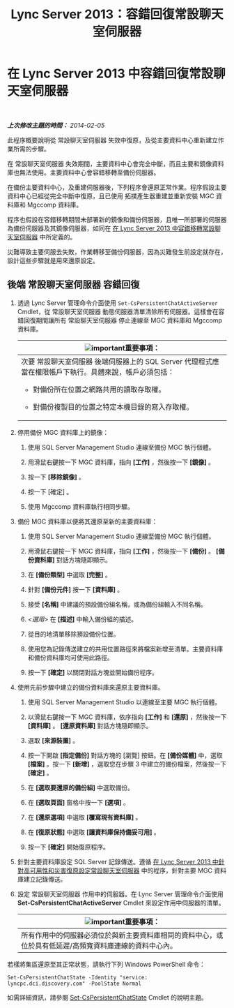 ﻿---
title: Lync Server 2013：容錯回復常設聊天室伺服器
TOCTitle: 容錯回復常設聊天室伺服器
ms:assetid: 67b91de4-6ddc-43e6-9812-5e1aa84a7980
ms:mtpsurl: https://technet.microsoft.com/zh-tw/library/JJ204970(v=OCS.15)
ms:contentKeyID: 49291171
ms.date: 08/10/2015
mtps_version: v=OCS.15
ms.translationtype: HT
---

# 在 Lync Server 2013 中容錯回復常設聊天室伺服器

 

_**上次修改主題的時間：** 2014-02-05_

此程序概要說明從 常設聊天室伺服器 失效中復原，及從主要資料中心重新建立作業所需的步驟。

在 常設聊天室伺服器 失效期間，主要資料中心會完全中斷，而且主要和鏡像資料庫也無法使用。主要資料中心會容錯移轉至備份伺服器。

在備份主要資料中心，及重建伺服器後，下列程序會還原正常作業。程序假設主要資料中心已經從完全中斷中復原，且已使用 拓撲產生器重建並重新安裝 MGC 資料庫和 Mgccomp 資料庫。

程序也假設在容錯移轉期間未部署新的鏡像和備份伺服器，且唯一所部署的伺服器為備份伺服器及其鏡像伺服器，如同在 [在 Lync Server 2013 中容錯移轉常設聊天室伺服器](lync-server-2013-failing-over-persistent-chat-server.md) 中所定義的。

災難導致主要伺服去失敗，作業轉移至備份伺服器，因為災難發生前設定就存在，設計這些步驟就是用來還原設定。

## 後端 常設聊天室伺服器 容錯回復

1.  透過 Lync Server 管理命令介面使用 `Set-CsPersistentChatActiveServer` Cmdlet，從 常設聊天室伺服器 動態伺服器清單清除所有伺服器。這樣會在容錯回復期間讓所有 常設聊天室伺服器 停止連線至 MGC 資料庫和 Mgccomp 資料庫。
    
    <table>
    <colgroup>
    <col style="width: 100%" />
    </colgroup>
    <thead>
    <tr class="header">
    <th><img src="images/Gg412908.important(OCS.15).gif" title="important" alt="important" />重要事項：</th>
    </tr>
    </thead>
    <tbody>
    <tr class="odd">
    <td>次要 常設聊天室伺服器 後端伺服器上的 SQL Server 代理程式應當在權限帳戶下執行。具體來說，帳戶必須包括：
    <ul>
    <li><p>對備份所在位置之網路共用的讀取存取權。</p></li>
    <li><p>對備份複製目的位置之特定本機目錄的寫入存取權。</p></li>
    </ul></td>
    </tr>
    </tbody>
    </table>


2.  停用備份 MGC 資料庫上的鏡像：
    
    1.  使用 SQL Server Management Studio 連線至備份 MGC 執行個體。
    
    2.  用滑鼠右鍵按一下 MGC 資料庫，指向 **\[工作\]** ，然後按一下 **\[鏡像\]** 。
    
    3.  按一下 **\[移除鏡像\]** 。
    
    4.  按一下 \[確定\] 。
    
    5.  使用 Mgccomp 資料庫執行相同步驟。

3.  備份 MGC 資料庫以便將其還原至新的主要資料庫：
    
    1.  使用 SQL Server Management Studio 連線至備份 MGC 執行個體。
    
    2.  用滑鼠右鍵按一下 MGC 資料庫，指向 **\[工作\]** ，然後按一下 **\[備份\]** 。 **\[備份資料庫\]** 對話方塊隨即顯示。
    
    3.  在 **\[備份類型\]** 中選取 **\[完整\]** 。
    
    4.  針對 **\[備份元件\]** 按一下 **\[資料庫\]** 。
    
    5.  接受 **\[名稱\]** 中建議的預設備份組名稱，或為備份組輸入不同名稱。
    
    6.  *\<選用\>* 在 **\[描述\]** 中輸入備份組的描述。
    
    7.  從目的地清單移除預設備份位置。
    
    8.  使用您為記錄傳送建立的共用位置路徑來將檔案新增至清單。主要資料庫和備份資料庫均可使用此路徑。
    
    9.  按一下 **\[確定\]** 以關閉對話方塊並開始備份程序。

4.  使用先前步驟中建立的備份資料庫來還原主要資料庫。
    
    1.  使用 SQL Server Management Studio 以連線至主要 MGC 執行個體。
    
    2.  以滑鼠右鍵按一下 MGC 資料庫，依序指向 **\[工作\]** 和 **\[還原\]** ，然後按一下 **\[資料庫\]** 。 **\[還原資料庫\]** 對話方塊隨即顯示。
    
    3.  選取 **\[來源裝置\]** 。
    
    4.  按一下開啟 **\[指定備份\]** 對話方塊的 \[瀏覽\] 按鈕。在 **\[備份媒體\]** 中，選取 **\[檔案\]** 。按一下 **\[新增\]** ，選取您在步驟 3 中建立的備份檔案，然後按一下 **\[確定\]** 。
    
    5.  在 **\[選取要還原的備份組\]** 中選取備份。
    
    6.  在 **\[選取頁面\]** 窗格中按一下 **\[選項\]** 。
    
    7.  在 **\[還原選項\]** 中選取 **\[覆寫現有資料庫\]** 。
    
    8.  在 **\[復原狀態\]** 中選取 **\[讓資料庫保持備妥可用\]** 。
    
    9.  按一下 **\[確定\]** 開始復原程序。

5.  針對主要資料庫設定 SQL Server 記錄傳送。遵循 [在 Lync Server 2013 中針對高可用性和災害復原設定常設聊天室伺服器](lync-server-2013-configuring-persistent-chat-server-for-high-availability-and-disaster-recovery.md) 中的程序，針對主要 MGC 資料庫建立記錄傳送。

6.  設定 常設聊天室伺服器 作用中的伺服器。在 Lync Server 管理命令介面使用 **Set-CsPersistentChatActiveServer** Cmdlet 來設定作用中伺服器的清單。
    
    <table>
    <thead>
    <tr class="header">
    <th><img src="images/Gg412908.important(OCS.15).gif" title="important" alt="important" />重要事項：</th>
    </tr>
    </thead>
    <tbody>
    <tr class="odd">
    <td>所有作用中的伺服器必須位於與新主要資料庫相同的資料中心，或位於具有低延遲/高頻寬資料庫連線的資料中心內。</td>
    </tr>
    </tbody>
    </table>


若樣將集區還原至其正常狀態，請執行下列 Windows PowerShell 命令：

    Set-CsPersistentChatState -Identity "service: lyncpc.dci.discovery.com" -PoolState Normal

如需詳細資訊，請參閱 [Set-CsPersistentChatState](https://docs.microsoft.com/en-us/powershell/module/skype/Set-CsPersistentChatState) Cmdlet 的說明主題。

